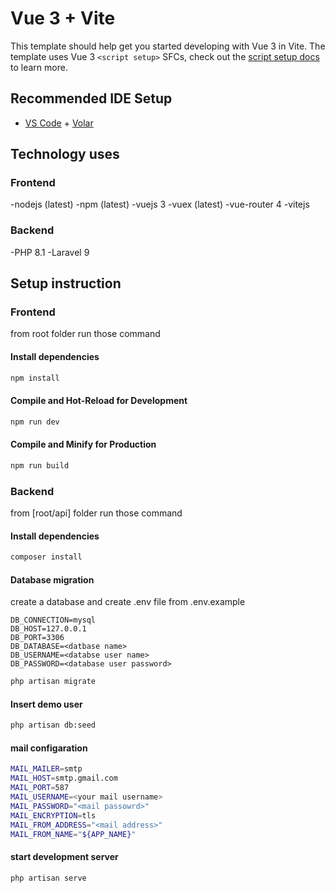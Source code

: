 # Vue 3 + Vite

This template should help get you started developing with Vue 3 in Vite. The template uses Vue 3 `<script setup>` SFCs, check out the [script setup docs](https://v3.vuejs.org/api/sfc-script-setup.html#sfc-script-setup) to learn more.

## Recommended IDE Setup

- [VS Code](https://code.visualstudio.com/) + [Volar](https://marketplace.visualstudio.com/items?itemName=Vue.volar)


## Technology uses

### Frontend
-nodejs (latest)
-npm (latest)
-vuejs 3
-vuex (latest)
-vue-router 4
-vitejs

### Backend
-PHP 8.1
-Laravel 9


## Setup instruction

### Frontend
from root folder run those command

#### Install dependencies
```sh
npm install
```

#### Compile and Hot-Reload for Development

```sh
npm run dev
```

#### Compile and Minify for Production

```sh
npm run build
```

### Backend

from [root/api] folder run those command

#### Install dependencies
```sh
composer install
```

#### Database migration
create a database and create .env file from .env.example 

```
DB_CONNECTION=mysql
DB_HOST=127.0.0.1
DB_PORT=3306
DB_DATABASE=<datbase name>
DB_USERNAME=<databse user name>
DB_PASSWORD=<database user password>

```

```sh
php artisan migrate
```

#### Insert demo user

```sh
php artisan db:seed
```

#### mail configaration

```sh
MAIL_MAILER=smtp
MAIL_HOST=smtp.gmail.com
MAIL_PORT=587
MAIL_USERNAME=<your mail username>
MAIL_PASSWORD="<mail passowrd>"
MAIL_ENCRYPTION=tls
MAIL_FROM_ADDRESS="<mail address>"
MAIL_FROM_NAME="${APP_NAME}"
```

#### start development server
```sh
php artisan serve
```
